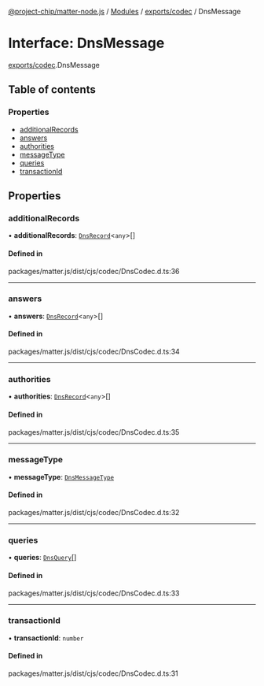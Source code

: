 [@project-chip/matter-node.js](../README.md) / [Modules](../modules.md) / [exports/codec](../modules/exports_codec.md) / DnsMessage

# Interface: DnsMessage

[exports/codec](../modules/exports_codec.md).DnsMessage

## Table of contents

### Properties

- [additionalRecords](exports_codec.DnsMessage.md#additionalrecords)
- [answers](exports_codec.DnsMessage.md#answers)
- [authorities](exports_codec.DnsMessage.md#authorities)
- [messageType](exports_codec.DnsMessage.md#messagetype)
- [queries](exports_codec.DnsMessage.md#queries)
- [transactionId](exports_codec.DnsMessage.md#transactionid)

## Properties

### additionalRecords

• **additionalRecords**: [`DnsRecord`](exports_codec.DnsRecord.md)<`any`\>[]

#### Defined in

packages/matter.js/dist/cjs/codec/DnsCodec.d.ts:36

___

### answers

• **answers**: [`DnsRecord`](exports_codec.DnsRecord.md)<`any`\>[]

#### Defined in

packages/matter.js/dist/cjs/codec/DnsCodec.d.ts:34

___

### authorities

• **authorities**: [`DnsRecord`](exports_codec.DnsRecord.md)<`any`\>[]

#### Defined in

packages/matter.js/dist/cjs/codec/DnsCodec.d.ts:35

___

### messageType

• **messageType**: [`DnsMessageType`](../enums/exports_codec.DnsMessageType.md)

#### Defined in

packages/matter.js/dist/cjs/codec/DnsCodec.d.ts:32

___

### queries

• **queries**: [`DnsQuery`](exports_codec.DnsQuery.md)[]

#### Defined in

packages/matter.js/dist/cjs/codec/DnsCodec.d.ts:33

___

### transactionId

• **transactionId**: `number`

#### Defined in

packages/matter.js/dist/cjs/codec/DnsCodec.d.ts:31
